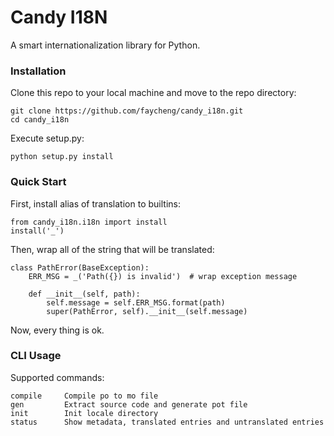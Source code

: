 # Candy I18N

A smart internationalization library for Python.

### Installation

Clone this repo to your local machine and move to the repo directory:

```
git clone https://github.com/faycheng/candy_i18n.git
cd candy_i18n
```

Execute setup.py:

```
python setup.py install
```

### Quick Start

First, install alias of translation to builtins:

```
from candy_i18n.i18n import install
install('_')
```

Then, wrap all of the string that will be translated:

```
class PathError(BaseException):
    ERR_MSG = _('Path({}) is invalid')  # wrap exception message

    def __init__(self, path):
        self.message = self.ERR_MSG.format(path)
        super(PathError, self).__init__(self.message)

```

Now, every thing is ok.

### CLI Usage

Supported commands:

```
compile     Compile po to mo file
gen         Extract source code and generate pot file
init        Init locale directory
status      Show metadata, translated entries and untranslated entries
```




